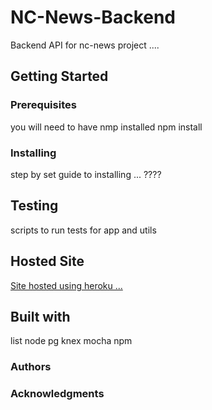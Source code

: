 # NC-News-Backend

Backend API for nc-news project ....

## Getting Started

### Prerequisites

you will need to have nmp installed
npm install

### Installing

step by set guide to installing ... ????

## Testing

scripts to run tests for app and utils

## Hosted Site

[Site hosted using heroku ...](https://nc-news-project-backend-js.herokuapp.com/)

## Built with

list
node
pg
knex
mocha
npm

### Authors

### Acknowledgments
